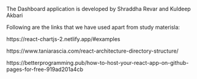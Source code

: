 The Dashboard application is developed by Shraddha Revar and Kuldeep Akbari

Following are the links that we have used apart from study materisla:
  <p>https://react-chartjs-2.netlify.app/#examples
  <p>https://www.taniarascia.com/react-architecture-directory-structure/
  <p>https://betterprogramming.pub/how-to-host-your-react-app-on-github-pages-for-free-919ad201a4cb
